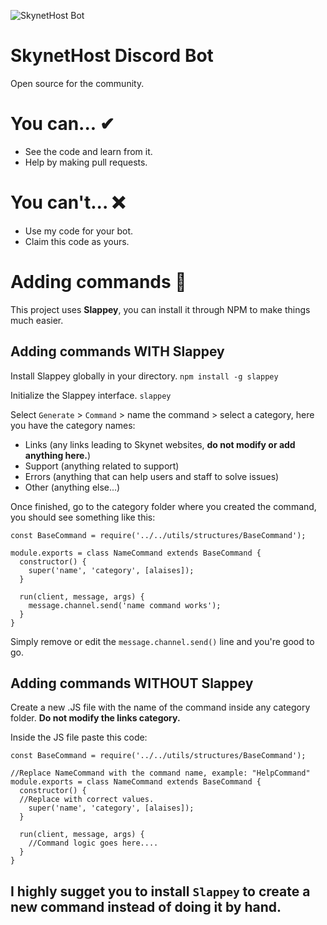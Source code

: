 ![SkynetHost Bot](https://i.imgur.com/Fn1crdl.png "SkynetHost")

# SkynetHost Discord Bot
Open source for the community.

# You can... ✔
- See the code and learn from it.
- Help by making pull requests.

# You can't... ❌
- Use my code for your bot.
- Claim this code as yours.

# Adding commands 🔧

This project uses **Slappey**, you can install it through NPM to make things much easier. 

## Adding commands WITH Slappey

Install Slappey globally in your directory.
`npm install -g slappey`

Initialize the Slappey interface.
`slappey`

Select `Generate` > `Command` > name the command > select a category, here you have the category names:
- Links (any links leading to Skynet websites, **do not modify or add anything here.**)
- Support (anything related to support)
- Errors (anything that can help users and staff to solve issues)
- Other (anything else...)

Once finished, go to the category folder where you created the command, you should see something like this:

```JS
const BaseCommand = require('../../utils/structures/BaseCommand');

module.exports = class NameCommand extends BaseCommand {
  constructor() {
    super('name', 'category', [alaises]);
  }

  run(client, message, args) {
    message.channel.send('name command works');
  }
}
```

Simply remove or edit the `message.channel.send()` line and you're good to go.

## Adding commands WITHOUT Slappey

Create a new .JS file with the name of the command inside any category folder. **Do not modify the links category.**

Inside the JS file paste this code:

```JS
const BaseCommand = require('../../utils/structures/BaseCommand');

//Replace NameCommand with the command name, example: "HelpCommand"
module.exports = class NameCommand extends BaseCommand {
  constructor() {
  //Replace with correct values.
    super('name', 'category', [alaises]);
  }

  run(client, message, args) {
    //Command logic goes here....
  }
}
```

## I highly sugget you to install `Slappey` to create a new command instead of doing it by hand.

